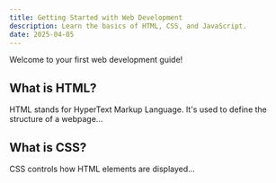 ```yaml
---
title: Getting Started with Web Development
description: Learn the basics of HTML, CSS, and JavaScript.
date: 2025-04-05
---
```


Welcome to your first web development guide!

## What is HTML?

HTML stands for HyperText Markup Language. It's used to define the structure of a webpage...

## What is CSS?

CSS controls how HTML elements are displayed...
